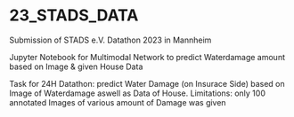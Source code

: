 # 23_STADS_DATA
Submission of STADS e.V. Datathon 2023 in Mannheim

Jupyter Notebook for Multimodal Network to predict Waterdamage amount based on Image & given House Data

Task for 24H Datathon: predict Water Damage (on Insurace Side) based on Image of Waterdamage aswell as Data of House.
Limitations: only 100 annotated Images of various amount of Damage was given
